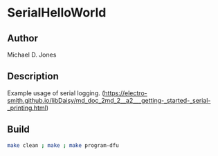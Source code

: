 # SerialHelloWorld

## Author

Michael D. Jones

## Description

Example usage of serial logging. (https://electro-smith.github.io/libDaisy/md_doc_2md_2__a2___getting-_started-_serial-_printing.html)

## Build

```bash
make clean ; make ; make program-dfu
```
